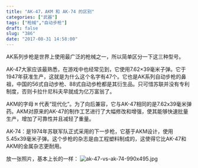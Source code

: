 ```yaml
---
title: "AK-47，AKM 和 AK-74 的区别"
categories: ["武器"]
tags: ["枪械","自动步枪"]
draft: false
slug: "386"
date: "2017-08-31 14:58:00"
---
```


AK系列步枪是世界上使用最广泛的枪械之一，所以简单区分一下这三种型号。

AK-47大家应该最熟悉，在游戏中也经常见到，它使用7.62×39毫米子弹。它于1947年获准生产，这就是为什么这个名字有47个。它也是AK系列自动步枪的鼻祖，中国的56式自动步枪、88式自动歩枪都是其衍生品。只可惜苏联并没有专利制度，否则卡拉什尼科夫早就成为亿万富翁了。

AKM的字母 `M` 代表“现代化”。为了向后兼容，它与AK-47相同的是7.62x39毫米弹药。AKM对原来的AK-47的制作工艺进行了大幅修改和增强，使其能够快速批量生产，增加了可靠性并且减轻了重量。

AK-74：是1974年苏联军队正式采用的下一步枪，它基于AKM设计，使用5.45x39毫米子弹。这个步枪的杂志是由工程塑料制成的，这使得它比AK-47和AKM的金属杂志更耐用。

放一张照片，基本上长的一样：
![ak-47-vs-ak-74-990x495.jpg][1]


  [1]: https://img.zhangchen915.com/2017/08/62705245.jpg
